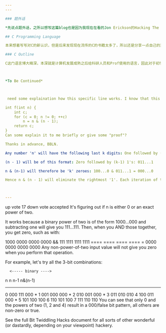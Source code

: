 ```yaml
---
---

### 题外话 

*先说点题外话，之所以想写这篇blog也是因为我现在在看的Jon Erickson的Hacking The Art of Exploitation。看过之后对C Programming有了完全不一样的看法，其实随着后来接触的Programming Language越来越多，自己对Programming的认识也越来越深入，接触了函数式的Haskell，脚本语言的Python Ruby，发现对C、C++又有了全新的认识。 If you think you know C Programming pretty well, strongly recommand you the book written by Jon Erickson. *

## C Programming Language

本来想着写写对C的新认识，但是后来发现现在流传的C的书籍太多了，所以还是分享一点自己的对于C的总结，这样读者（话说我还不知道读者会是谁...或者会不会有读者）可以自己有针对性的去看书。

### C Outline

C这门语言博大精深，本深就是计算机发展成熟之后给科研人员和Prof使用的语言，因此对于初学者来说就像一把双刃剑，一方面是Powerful，另一方面是Creating Vulnerbilities without knowledge。强调一下，C这门语言的设计思想就是使用者比设计者更知道自己要做什么，因此很多的地方需要自己去注意。



*To Be Continued*



 need some explaination how this specific line works. I know that this function counts the number of 1's bits, but how exactly this line clears the rightmost 1 bit?

int f(int n) {
    int c;
    for (c = 0; n != 0; ++c) 
        n = n & (n - 1);
    return c;
}
Can some explain it to me briefly or give some "proof"?

Thanks in advance, BBLN.

Any number 'n' will have the following last k digits: One followed by (k-1) zeroes: 100...0 Note that k can be 1 in which case there are no zeroes.

(n - 1) will be of this format: Zero followed by (k-1) 1's: 011...1

n & (n-1) will therefore be 'k' zeroes: 100...0 & 011...1 = 000...0

Hence n & (n - 1) will eliminate the rightmost '1'. Each iteration of this will basically remove the rightmost '1' digit and hence you can count the number of 1's.



---
```



up vote
17
down vote
accepted
It's figuring out if n is either 0 or an exact power of two.

It works because a binary power of two is of the form 1000...000 and subtracting one will give you 111...111. Then, when you AND those together, you get zero, such as with:

   1000 0000 0000 0000
&&  111 1111 1111 1111
   ==== ==== ==== ====
 = 0000 0000 0000 0000
Any non-power-of-two input value will not give you zero when you perform that operation.

For example, let's try all the 3-bit combinations:

      <----- binary ---->
 n     n    n-1   n&(n-1)
---   ---   ---   -------
 0    000   111     000 *
 1    001   000     000 *
 2    010   001     000 *
 3    011   010     010
 4    100   011     000 *
 5    101   100     100
 6    110   101     100
 7    111   110     110
You can see that only 0 and the powers of two (1, 2 and 4) result in a 000/false bit pattern, all others are non-zero or true.

See the full Bit Twiddling Hacks document for all sorts of other wonderful (or dastardly, depending on your viewpoint) hackery.

